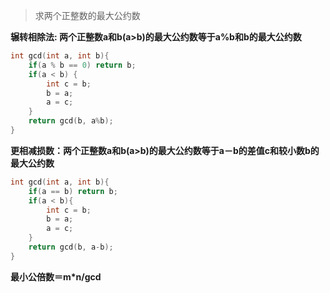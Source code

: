 > 求两个正整数的最大公约数

**辗转相除法: 两个正整数a和b(a>b)的最大公约数等于a%b和b的最大公约数**

```c++
int gcd(int a, int b){
    if(a % b == 0) return b;
    if(a < b) {
        int c = b;
        b = a;
        a = c;
    }
    return gcd(b, a%b);
}
```

**更相减损数：两个正整数a和b(a>b)的最大公约数等于a－b的差值c和较小数b的最大公约数**

```c++
int gcd(int a, int b){
    if(a == b) return b;
    if(a < b){
        int c = b;
        b = a;
        a = c;
    }
    return gcd(b, a-b);
}
```

**最小公倍数＝m*n/gcd**